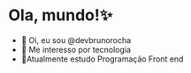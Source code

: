 <h1>Ola, mundo!✨</h1>

- 👋 Oi, eu sou @devbrunorocha
- 👀 Me interesso por tecnologia
- 🌱Atualmente estudo Programação Front end



<!---
devbrunorocha/devbrunorocha is a ✨ special ✨ repository because its `README.md` (this file) appears on your GitHub profile.
You can click the Preview link to take a look at your changes.
--->
